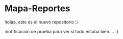 # Mapa-Reportes
holaa, este es el nuevo repositorio :)

mofificacion de prueba para ver si todo estaba bien.... :)